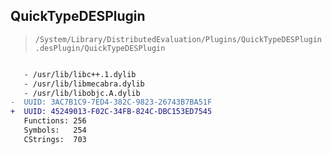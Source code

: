 ## QuickTypeDESPlugin

> `/System/Library/DistributedEvaluation/Plugins/QuickTypeDESPlugin.desPlugin/QuickTypeDESPlugin`

```diff

   - /usr/lib/libc++.1.dylib
   - /usr/lib/libmecabra.dylib
   - /usr/lib/libobjc.A.dylib
-  UUID: 3AC7B1C9-7ED4-382C-9823-26743B7BA51F
+  UUID: 45249013-F02C-34FB-824C-DBC153ED7545
   Functions: 256
   Symbols:   254
   CStrings:  703

```

